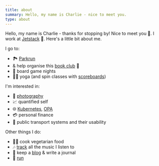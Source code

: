 ```yaml
---
title: about
summary: Hello, my name is Charlie - nice to meet you.
type: about
---
```


Hello, my name is Charlie - thanks for stopping by! Nice to meet you 👋. I work at [Jetstack](https://jetstack.io/) 💼. Here's a little bit about me.

I go to:

- 🏞️ [Parkrun](http://www.parkrun.org.uk/results/athleteresultshistory/?athleteNumber=358706)
- & help organise this [book club](http://london.computation.club/) 📖
- 🎲 board game nights
- 🧘‍♂️ yoga (and spin classes with [scoreboards](https://www.strava.com/activities/2095479215))

I'm interested in:

- 📸 [photography](https://photos.charlieegan3.com/)
- 📈 quantified self
- 🌐 [Kubernetes](https://kubernetes.io/), [OPA](https://www.openpolicyagent.org/)
- 💳 personal finance
- 🚂 public transport systems and their usability

Other things I do:

- 👨‍🍳 cook vegetarian food
- 🎶 [track](https://music.charlieegan3.com/) all the music I listen to
- 🧻 keep a [blog](https://www.notion.so/posts) & write a journal
- 🎽 [run](https://www.strava.com/athletes/1238371)
